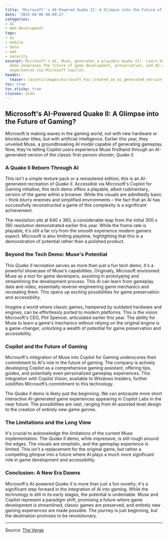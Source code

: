 ```yaml
---
title: 'Microsoft''s AI-Powered Quake II: A Glimpse into the Future of Gaming?'
date: '2025-04-06 00:00:27 '
categories:
- AI
- Web Development
tags:
- ai
- mobile
- data
- web
- security
excerpt: Microsoft's AI, Muse, generates a playable Quake II!  Learn how this tech
  demo showcases the future of game development, preservation, and AI-assisted gaming
  experiences via Microsoft Copilot.
header:
  teaser: /assets/images/microsoft_has_created_an_ai_generated_version_of_q_20250406000026.png
toc: true
toc_sticky: true
classes: wide
---
```


## Microsoft's AI-Powered Quake II: A Glimpse into the Future of Gaming?

Microsoft is making waves in the gaming world, not with new hardware or blockbuster titles, but with artificial intelligence.  Earlier this year, they unveiled Muse, a groundbreaking AI model capable of generating gameplay. Now, they're letting Copilot users experience Muse firsthand through an AI-generated version of the classic first-person shooter, *Quake II*.

### A Quake II Reborn Through AI

This isn't a simple texture pack or a remastered edition; this is an AI-generated recreation of *Quake II*.  Accessible via Microsoft's Copilot for Gaming initiative, this tech demo offers a playable, albeit rudimentary, version of the game within a browser.  While the visuals are admittedly basic – think blurry enemies and simplified environments – the fact that an AI has successfully reconstructed a game of this complexity is a significant achievement.

The resolution sits at 640 x 360, a considerable leap from the initial 300 x 180 resolution demonstrated earlier this year.  While the frame rate is playable, it's still a far cry from the smooth experience modern gamers expect.  Microsoft is also limiting playtime, highlighting that this is a demonstration of potential rather than a polished product.

### Beyond the Tech Demo: Muse's Potential

This *Quake II* recreation serves as more than just a fun tech demo; it's a powerful showcase of Muse's capabilities.  Originally, Microsoft envisioned Muse as a tool for game developers, assisting in prototyping and streamlining the development process.  This AI can learn from gameplay data and video, essentially reverse-engineering game mechanics and recreating them. This opens up exciting possibilities for game preservation and accessibility.

Imagine a world where classic games, hampered by outdated hardware and engines, can be effortlessly ported to modern platforms.  This is the vision Microsoft's CEO, Phil Spencer, articulated earlier this year.  The ability for Muse to learn a game's mechanics without relying on the original engine is a game-changer, unlocking a wealth of potential for game preservation and accessibility.

### Copilot and the Future of Gaming

Microsoft's integration of Muse into Copilot for Gaming underscores their commitment to AI's role in the future of gaming.  The company is actively developing Copilot as a comprehensive gaming assistant, offering tips, guides, and potentially even personalized gameplay experiences.  This integration with Copilot Vision, available to Windows Insiders, further solidifies Microsoft’s commitment to this technology.

The *Quake II* demo is likely just the beginning.  We can anticipate more short interactive AI-generated game experiences appearing in Copilot Labs in the near future.  The possibilities are vast, ranging from AI-assisted level design to the creation of entirely new game genres.

### The Limitations and the Long View

It's crucial to acknowledge the limitations of the current Muse implementation.  The *Quake II* demo, while impressive, is still rough around the edges.  The visuals are simplistic, and the gameplay experience is limited.  This isn't a replacement for the original game, but rather a compelling glimpse into a future where AI plays a much more significant role in game development and accessibility.

### Conclusion: A New Era Dawns

Microsoft's AI-powered *Quake II* is more than just a fun novelty; it's a significant step forward in the integration of AI into gaming.  While the technology is still in its early stages, the potential is undeniable.  Muse and Copilot represent a paradigm shift, promising a future where game development is streamlined, classic games are preserved, and entirely new gaming experiences are made possible.  The journey is just beginning, but the destination promises to be revolutionary.


---

Source: [The Verge](https://www.theverge.com/news/644117/microsoft-quake-ii-ai-generated-tech-demo-muse-ai-model-copilot)